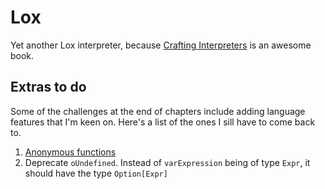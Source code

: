 # Lox

Yet another Lox interpreter, because [Crafting Interpreters](https://craftinginterpreters.com/) is an awesome book.

## Extras to do

Some of the challenges at the end of chapters include adding language features that I'm keen on. Here's a list of the ones I sill have to come back to.

1. [Anonymous functions](https://craftinginterpreters.com/functions.html#challenges)
2. Deprecate `oUndefined`. Instead of `varExpression` being of type `Expr`, it should have the type `Option[Expr]`
